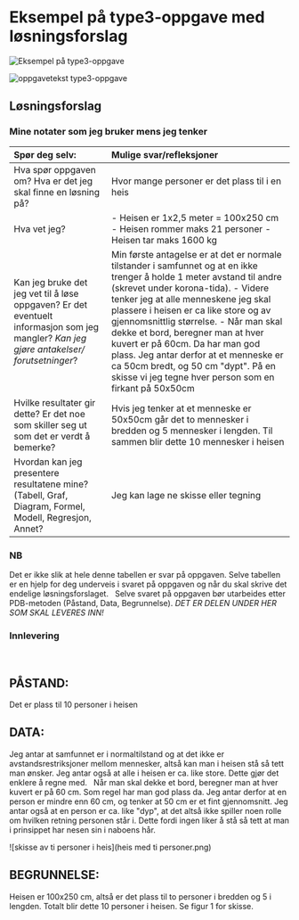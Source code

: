 # Eksempel på type3-oppgave med løsningsforslag
![Eksempel på type3-oppgave](illustrasjon.png)

![oppgavetekst type3-oppgave](oppgavetekst.png)

## Løsningsforslag

### Mine notater som jeg bruker mens jeg tenker

| Spør deg selv: | Mulige svar/refleksjoner|
|:---|:---|
| Hva spør oppgaven om?  Hva er det jeg skal finne en løsning på? | Hvor mange personer er det plass til i en heis	  |
| Hva vet jeg? |  - Heisen er 1x2,5 meter = 100x250 cm  - Heisen rommer maks 21 personer  - Heisen tar maks 1600 kg  |
| Kan jeg bruke det jeg vet til å løse oppgaven? Er det eventuelt informasjon som jeg mangler? _Kan jeg gjøre antakelser/ forutsetninger_? |  Min første antagelse er at det er normale tilstander i samfunnet og at en ikke trenger å holde 1 meter avstand til andre (skrevet under korona-tida).  - Videre tenker jeg at alle menneskene jeg skal plassere i heisen er ca like store og av gjennomsnittlig størrelse.  - Når man skal dekke et bord, beregner man at hver kuvert er på 60cm. Da har man god plass. Jeg antar derfor at et menneske er ca 50cm bredt, og 50 cm "dypt". På en skisse vi jeg tegne hver person som en firkant på 50x50cm |
| Hvilke resultater gir dette? Er det noe som skiller seg ut som det er verdt å bemerke? |	Hvis jeg tenker at et menneske er 50x50cm går det to mennesker i bredden og 5 mennesker i lengden. Til sammen blir dette 10 mennesker i heisen   |
| Hvordan kan jeg presentere resultatene mine? (Tabell, Graf, Diagram, Formel, Modell, Regresjon, Annet? |	Jeg kan lage ne skisse eller tegning   |

### NB
Det er ikke slik at hele denne tabellen er svar på oppgaven. Selve tabellen er en hjelp for deg underveis i svaret på oppgaven og når du skal skrive det endelige løsningsforslaget. 
 
Selve svaret på oppgaven bør utarbeides etter PDB-metoden (Påstand, Data, Begrunnelse). 
_DET ER DELEN UNDER HER SOM SKAL LEVERES INN!_

### Innlevering
 
## PÅSTAND: 	
Det er plass til 10 personer i heisen
 
## DATA: 	
Jeg antar at samfunnet er i normaltilstand og at det ikke er avstandsrestriksjoner mellom mennesker, altså kan 	man i heisen stå så tett man ønsker. Jeg antar også at alle i heisen er ca. like store. Dette gjør det enklere å 	regne med. 
 
	Når man skal dekke et bord, beregner man at hver kuvert er på 60 cm. Som regel har man god plass da. Jeg 	antar derfor at en person er mindre enn 60 cm, og tenker at 50 cm er et fint gjennomsnitt. Jeg antar også at en 	person er ca. like "dyp", at det altså ikke spiller noen rolle om hvilken retning personen står i. Dette fordi ingen 	liker å stå så tett at man i prinsippet har nesen sin i naboens hår. 

![skisse av ti personer i heis](heis med ti personer.png)

## BEGRUNNELSE:
Heisen er 100x250 cm, altså er det plass til to personer i bredden og 5 i lengden. Totalt blir dette 10 personer 	i heisen. Se figur 1 for skisse.